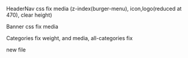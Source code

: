 HeaderNav css fix media (z-index(burger-menu), icon,logo(reduced at 470), clear height)

Banner css fix media

Categories fix weight, and media, all-categories fix

new file